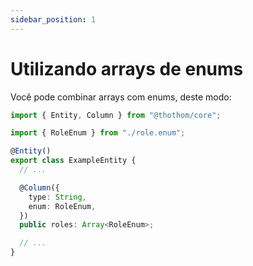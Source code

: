 ```yaml
---
sidebar_position: 1
---
```


# Utilizando arrays de enums

Você pode combinar arrays com enums, deste modo:

```ts
import { Entity, Column } from "@thothom/core";

import { RoleEnum } from "./role.enum";

@Entity()
export class ExampleEntity {
  // ...

  @Column({
    type: String,
    enum: RoleEnum,
  })
  public roles: Array<RoleEnum>;

  // ...
}
```
